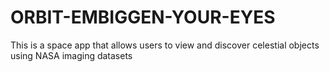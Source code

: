 # ORBIT-EMBIGGEN-YOUR-EYES
This is a space app that allows users to view and discover celestial objects using NASA imaging datasets
